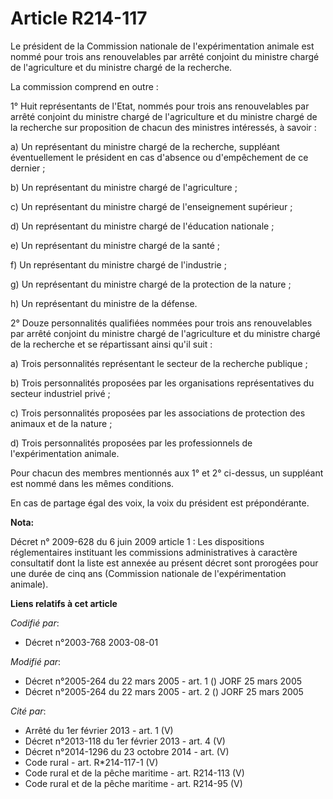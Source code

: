 # Article R214-117

Le président de la Commission nationale de l'expérimentation animale est nommé pour trois ans renouvelables par arrêté
conjoint du ministre chargé de l'agriculture et du ministre chargé de la recherche.

La commission comprend en outre :

1° Huit représentants de l'Etat, nommés pour trois ans renouvelables par arrêté conjoint du ministre chargé de l'agriculture
et du ministre chargé de la recherche sur proposition de chacun des ministres intéressés, à savoir :

a) Un représentant du ministre chargé de la recherche, suppléant éventuellement le président en cas d'absence ou
d'empêchement de ce dernier ;

b) Un représentant du ministre chargé de l'agriculture ;

c) Un représentant du ministre chargé de l'enseignement supérieur ;

d) Un représentant du ministre chargé de l'éducation nationale ;

e) Un représentant du ministre chargé de la santé ;

f) Un représentant du ministre chargé de l'industrie ;

g) Un représentant du ministre chargé de la protection de la nature ;

h) Un représentant du ministre de la défense.

2° Douze personnalités qualifiées nommées pour trois ans renouvelables par arrêté conjoint du ministre chargé de
l'agriculture et du ministre chargé de la recherche et se répartissant ainsi qu'il suit :

a) Trois personnalités représentant le secteur de la recherche publique ;

b) Trois personnalités proposées par les organisations représentatives du secteur industriel privé ;

c) Trois personnalités proposées par les associations de protection des animaux et de la nature ;

d) Trois personnalités proposées par les professionnels de l'expérimentation animale.

Pour chacun des membres mentionnés aux 1° et 2° ci-dessus, un suppléant est nommé dans les mêmes conditions.

En cas de partage égal des voix, la voix du président est prépondérante.

**Nota:**

Décret n° 2009-628 du 6 juin 2009 article 1 : Les dispositions réglementaires instituant les commissions administratives à
caractère consultatif dont la liste est annexée au présent décret sont prorogées pour une durée de cinq ans (Commission
nationale de l'expérimentation animale).

**Liens relatifs à cet article**

_Codifié par_:

  - Décret n°2003-768 2003-08-01

_Modifié par_:

  - Décret n°2005-264 du 22 mars 2005 - art. 1 () JORF 25 mars 2005
  - Décret n°2005-264 du 22 mars 2005 - art. 2 () JORF 25 mars 2005

_Cité par_:

  - Arrêté du 1er février 2013 - art. 1 (V)
  - Décret n°2013-118 du 1er février 2013 - art. 4 (V)
  - Décret n°2014-1296 du 23 octobre 2014 - art. (V)
  - Code rural - art. R*214-117-1 (V)
  - Code rural et de la pêche maritime - art. R214-113 (V)
  - Code rural et de la pêche maritime - art. R214-95 (V)
